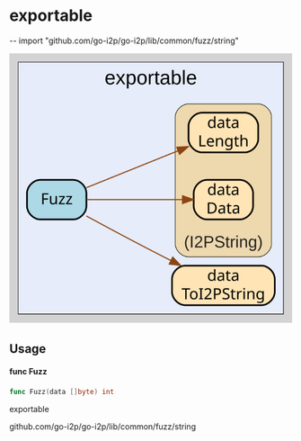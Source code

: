 # exportable
--
    import "github.com/go-i2p/go-i2p/lib/common/fuzz/string"

![exportable.svg](exportable.svg)



## Usage

#### func  Fuzz

```go
func Fuzz(data []byte) int
```



exportable 

github.com/go-i2p/go-i2p/lib/common/fuzz/string
